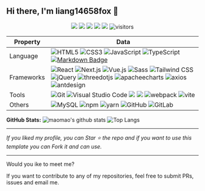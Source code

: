 ## Hi there, I'm liang14658fox 👋

<!--   my-icons -->
<p align="center">
    <a href="https://github.com/liang14658fox/liang14658fox"><img src="https://img.shields.io/badge/status-updating-brightgreen.svg"></a>
    <a href="https://github.com/python/cpython"><img src="https://img.shields.io/badge/Python-3.12-FF1493.svg"></a>
    <a href="https://github.com/liang14658fox/liang14658fox/graphs/contributors"><img src="https://img.shields.io/github/contributors/liang14658fox/liang14658fox?color=blue"></a>
    <a href="https://github.com/liang14658fox/liang14658fox/stargazers"><img src="https://img.shields.io/github/stars/liang14658fox/liang14658fox.svg?logo=github"></a>
    <a href="https://github.com/liang14658fox/liang14658fox/network/members"><img src="https://img.shields.io/github/forks/liang14658fox/liang14658fox.svg?color=blue&logo=github"></a>
    <img src="https://visitor-badge.laobi.icu/badge?page_id=liang14658fox.liang14658fox" alt="visitors"/>   
</p>


| Property   |  Data                                                                                                                                                                                                                                                                                                                                                                                                                                                                                                                                                                                                                                                                                                                                                                                                                                                                                                                                                                                      |
|------------|--------------------------------------------------------------------------------------------------------------------------------------------------------------------------------------------------------------------------------------------------------------------------------------------------------------------------------------------------------------------------------------------------------------------------------------------------------------------------------------------------------------------------------------------------------------------------------------------------------------------------------------------------------------------------------------------------------------------------------------------------------------------------------------------------------------------------------------------------------------------------------------------------------------------------------------------------------------------------------------------|
| Language   | ![HTML5](https://img.shields.io/badge/HTML5-E34F26?logo=HTML5&logoColor=fff) ![CSS3](https://img.shields.io/badge/CSS3-1572B6?logo=CSS3&logoColor=fff) ![JavaScript](https://img.shields.io/badge/JavaScript-F7DF1E?logo=JavaScript&logoColor=333) ![TypeScript](https://img.shields.io/badge/TypeScript-3178C6?logo=TypeScript&logoColor=fff) [![Markdown Badge](https://img.shields.io/badge/-Markdown-2088FF?style=flat&logo=Markdown&logoColor=white)](https://github.com/BEPb/BEPb)                                                                                                                                                                                                                                                                                                                                                                                                                                                                                          |
| Frameworks | ![React](https://img.shields.io/badge/React-61DAFB?logo=React&logoColor=333) ![Next.js](https://img.shields.io/badge/Next.js-000000?logo=Next.js&logoColor=fff) ![Vue.js](https://img.shields.io/badge/Vue.js-4FC08D?logo=Vue.js&logoColor=fff) ![Sass](https://img.shields.io/badge/Sass-CC6699?logo=Sass&logoColor=fff) ![Tailwind CSS](https://img.shields.io/badge/Tailwind%20CSS-06B6D4?logo=TailwindCSS&logoColor=fff)  ![jQuery](https://img.shields.io/badge/-jQuery-0769AD?style=flat&logo=jQuery) ![threedotjs](https://img.shields.io/badge/-threedotjs-000000?style=flat&logo=threedotjs) ![apacheecharts](https://img.shields.io/badge/-apacheecharts-AA344D?style=flat&logo=apacheecharts) ![axios](https://img.shields.io/badge/-axios-5A29E4?style=flat&logo=axios) ![antdesign](https://img.shields.io/badge/-antdesign-0170FE?style=flat&logo=antdesign)                                                                                      |
| Tools      | ![Git](https://img.shields.io/badge/Git-F05032?logo=Git&logoColor=fff) ![Visual Studio Code](https://img.shields.io/badge/VS%20CODE-007ACC?logo=VisualStudioCode&logoColor=fff) [![](https://img.shields.io/badge/-Docker-2496ED?style=flat-square&logo=docker&logoColor=white)](https://www.docker.com)  [![](https://img.shields.io/badge/-PyCharm-000000?style=flat-square&logo=pycharm&logoColor=white)](https://www.jetbrains.com/pycharm/) ![webpack](https://img.shields.io/badge/-webpack-8DD6F9?style=flat&logo=webpack&logoColor=333) ![vite](https://img.shields.io/badge/-vite-646CFF?style=flat&logo=vite&logoColor=280FEE)  |
| Others     | ![MySQL](https://img.shields.io/badge/-MySQL-444444?style=flat&logo=MySQL) ![npm](https://img.shields.io/badge/-npm-CB3837?style=flat&logo=npm) ![yarn](https://img.shields.io/badge/-yarn-2C8EBB?style=flat&logo=yarn&logoColor=ffffff) ![GitHub](https://img.shields.io/badge/-GitHub-444444?style=flat&logo=github) ![GitLab](https://img.shields.io/badge/-GitLab-444444?style=flat&logo=GitLab)                                                                                                                                                                                                                                                                                                                                                                                                                                                                                                                                                                                                                                                                                                                                                                                                                                                                                                                 |

**GitHub Stats:**
![maomao's github stats](https://github-readme-stats.vercel.app/api?username=liang14658fox&show_icons=true&hide_title=true&count_private=true)
![Top Langs](https://github-readme-stats.vercel.app/api/top-langs/?username=liang14658fox&layout=compact)
</p>

---
  *If you liked my profile, you can Star ⭐ the repo and if you want to use this template you can Fork it and can use.* 

---
Would you ike to meet me?

If you want to contribute to any of my repositories, feel free to submit PRs, issues and email me. 
